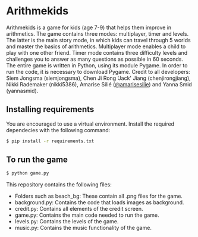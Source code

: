 # Arithmekids
Arithmekids is a game for kids (age 7-9) that helps them improve in arithmetics. 
The game contains three modes: multiplayer, timer and levels. 
The latter is the main story mode, in which kids can travel through 5 worlds and master the basics of arithmetics.
Multiplayer mode enables a child to play with one other friend. 
Timer mode contains three difficulty levels and challenges you to answer as many questions as possible in 60 seconds.
The entire game is written in Python, using its module Pygame. In order to run the code, it is necessary to download Pygame.
Credit to all developers: Siem Jongsma (siemjongsma), Chen Ji Rong 'Jack' Jiang (chenjirongjiang), Nikki Rademaker (nikki5386), Amarise Silié ([@amarisesilie](https://github.com/amarisesilie)) and Yanna Smid (yannasmid).

## Installing requirements
You are encouraged to use a virtual environment. Install the required dependecies with the following command:
```bash
$ pip install -r requirements.txt
```

## To run the game
```bash
$ python game.py
```

This repository contains the following files:
- Folders such as beach_bg: These contain all .png files for the game.
- background.py: Contains the code that loads images as background.
- credit.py: Contains all elements of the credit screen.
- game.py: Contains the main code needed to run the game.
- levels.py: Contains the levels of the game.
- music.py: Contains the music functionality of the game.
